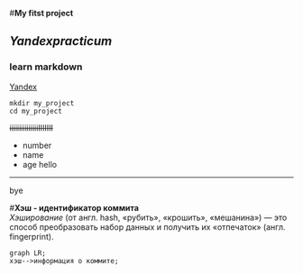 #**My fitst project**
## *Yandexpracticum*
### learn markdown
[Yandex](https://dzen.ru/?yredirect=true "DZEN")
```
mkdir my_project
cd my_project

```
~~iiiiiiiiiiiiiiiIIIIIII~~
* number
* name
* age
hello
--------------------------------------
bye

#**Хэш - идентификатор коммита** <br>
*Хэширование* (от англ. hash, «рубить», «крошить», «мешанина») — это способ преобразовать набор данных и получить их «отпечаток» (англ. fingerprint).<br>

```mermaid
graph LR;
хэш-->информация о коммите;
```


